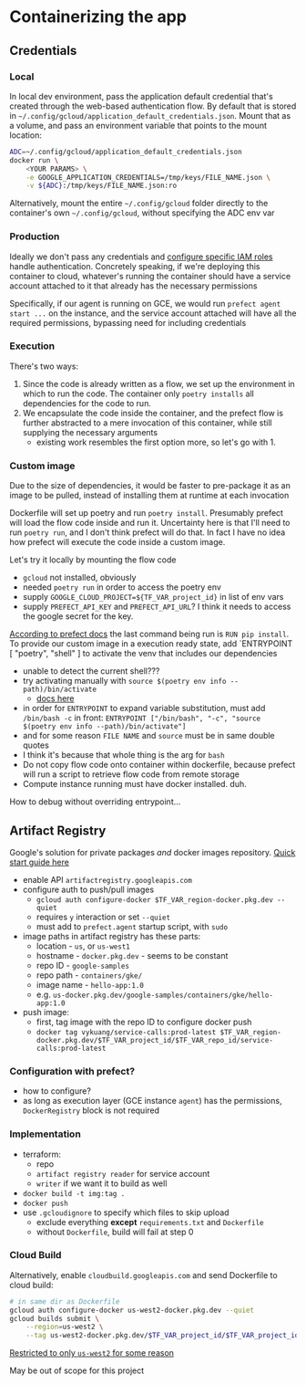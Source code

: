 # Containerizing the app

## Credentials

### Local

In local dev environment, pass the application default credential that's created through the web-based authentication flow. By default that is stored in `~/.config/gcloud/application_default_credentials.json`. Mount that as a volume, and pass an environment variable that points to the mount location:

```bash
ADC=~/.config/gcloud/application_default_credentials.json
docker run \
    <YOUR PARAMS> \
    -e GOOGLE_APPLICATION_CREDENTIALS=/tmp/keys/FILE_NAME.json \
    -v ${ADC}:/tmp/keys/FILE_NAME.json:ro
```

Alternatively, mount the entire `~/.config/gcloud` folder directly to the container's own `~/.config/gcloud`, without specifying the ADC env var

### Production

Ideally we don't pass any credentials and [configure specific IAM roles](https://cloud.google.com/run/docs/authenticating/service-to-service) handle authentication. Concretely speaking, if we're deploying this container to cloud, whatever's running the container should have a service account attached to it that already has the necessary permissions

Specifically, if our agent is running on GCE, we would run `prefect agent start ...` on the instance, and the service account attached will have all the required permissions, bypassing need for including credentials

### Execution

There's two ways:

1. Since the code is already written as a flow, we set up the environment in which to run the code. The container only `poetry installs` all dependencies for the code to run.
1. We encapsulate the code inside the container, and the prefect flow is further abstracted to a mere invocation of this container, while still supplying the necessary arguments
   - existing work resembles the first option more, so let's go with 1.

### Custom image

Due to the size of dependencies, it would be faster to pre-package it as an image to be pulled, instead of installing them at runtime at each invocation

Dockerfile will set up poetry and run `poetry install`. Presumably prefect will load the flow code inside and run it. Uncertainty here is that I'll need to run `poetry run`, and I don't think prefect will do that. In fact I have no idea how prefect will execute the code inside a custom image.

Let's try it locally by mounting the flow code

- `gcloud` not installed, obviously
- needed `poetry run` in order to access the poetry env
- supply `GOOGLE_CLOUD_PROJECT=${TF_VAR_project_id}` in list of env vars
- supply `PREFECT_API_KEY` and `PREFECT_API_URL`? I think it needs to access the google secret for the key.

[According to prefect docs](https://docs.prefect.io/latest/concepts/infrastructure/#building-your-own-image) the last command being run is `RUN pip install`. To provide our custom image in a execution ready state, add \`ENTRYPOINT \[ "poetry", "shell" \] to activate the venv that includes our dependencies

- unable to detect the current shell???
- try activating manually with `source $(poetry env info --path)/bin/activate`
  - [docs here](https://python-poetry.org/docs/basic-usage/#activating-the-virtual-environment)
- in order for `ENTRYPOINT` to expand variable substitution, must add `/bin/bash -c` in front:
  `ENTRYPOINT ["/bin/bash", "-c", "source $(poetry env info --path)/bin/activate"]`
- and for some reason `FILE NAME` and `source` must be in same double quotes
- I think it's because that whole thing is the arg for `bash`
- Do not copy flow code onto container within dockerfile, because prefect will run a script to retrieve flow code from remote storage
- Compute instance running must have docker installed. duh.

How to debug without overriding entrypoint...

## Artifact Registry

Google's solution for private packages *and* docker images repository. [Quick start guide here](https://cloud.google.com/artifact-registry/docs/docker/store-docker-container-images#create)

- enable API `artifactregistry.googleapis.com`
- configure auth to push/pull images
  - `gcloud auth configure-docker $TF_VAR_region-docker.pkg.dev --quiet`
  - requires `y` interaction or set `--quiet`
  - must add to `prefect.agent` startup script, with `sudo`
- image paths in artifact registry has these parts:
  - location - `us`, or `us-west1`
  - hostname - `docker.pkg.dev` - seems to be constant
  - repo ID - `google-samples`
  - repo path - `containers/gke/`
  - image name - `hello-app:1.0`
  - e.g. `us-docker.pkg.dev/google-samples/containers/gke/hello-app:1.0`
- push image:
  - first, tag image with the repo ID to configure docker push
  - `docker tag vykuang/service-calls:prod-latest $TF_VAR_region-docker.pkg.dev/$TF_VAR_project_id/$TF_VAR_repo_id/service-calls:prod-latest`

### Configuration with prefect?

- how to configure?
- as long as execution layer (GCE instance `agent`) has the permissions, `DockerRegistry` block is not required

### Implementation

- terraform:
  - repo
  - `artifact registry reader` for service account
  - `writer` if we want it to build as well
- `docker build -t img:tag .`
- `docker push`
- use `.gcloudignore` to specify which files to skip upload
  - exclude everything **except** `requirements.txt` and `Dockerfile`
  - without `Dockerfile`, build will fail at step 0

### Cloud Build

Alternatively, enable `cloudbuild.googleapis.com` and send Dockerfile to cloud build:

```sh
# in same dir as Dockerfile
gcloud auth configure-docker us-west2-docker.pkg.dev --quiet
gcloud builds submit \
    --region=us-west2 \
    --tag us-west2-docker.pkg.dev/$TF_VAR_project_id/$TF_VAR_project_id/service-calls:prod-dev
```

[Restricted to only `us-west2` for some reason](https://cloud.google.com/build/docs/locations#restricted_regions_for_some_projects)

May be out of scope for this project
